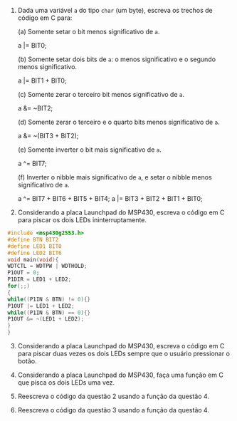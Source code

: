 1. Dada uma variável `a` do tipo `char` (um byte), escreva os trechos de código em C para:

	(a) Somente setar o bit menos significativo de `a`.
  
      a |= BIT0;
  
	(b) Somente setar dois bits de `a`: o menos significativo e o segundo menos significativo.
  
      a |= BIT1 + BIT0;
  
	(c) Somente zerar o terceiro bit menos significativo de `a`.
  
      a &= ~BIT2;
  
	(d) Somente zerar o terceiro e o quarto bits menos significativo de `a`.
  
      a &= ~(BIT3 + BIT2);
  
	(e) Somente inverter o bit mais significativo de `a`.
  
      a ^= BIT7;
  
	(f) Inverter o nibble mais significativo de `a`, e setar o nibble menos significativo de `a`. 
  
      a ^= BIT7 + BIT6 + BIT5 + BIT4;
      a |= BIT3 + BIT2 + BIT1 + BIT0;
  

2. Considerando a placa Launchpad do MSP430, escreva o código em C para piscar os dois LEDs ininterruptamente.

```C
#include <msp430g2553.h>
#define BTN BIT2
#define LED1 BIT0
#define LED2 BIT6
void main(void){
WDTCTL = WDTPW | WDTHOLD;
P1OUT = 0;
P1DIR = LED1 + LED2;
for(;;)
{
while((P1IN & BTN) != 0){}
P1OUT |= LED1 + LED2;
while((P1IN & BTN) == 0){}
P1OUT &= ~(LED1 + LED2);
}
}

```


3. Considerando a placa Launchpad do MSP430, escreva o código em C para piscar duas vezes os dois LEDs sempre que o usuário pressionar o botão.


4. Considerando a placa Launchpad do MSP430, faça uma função em C que pisca os dois LEDs uma vez.

5. Reescreva o código da questão 2 usando a função da questão 4.

6. Reescreva o código da questão 3 usando a função da questão 4.
